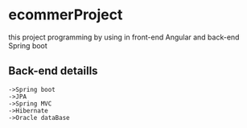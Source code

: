# ecommerProject
this project programming by using in front-end Angular and back-end Spring boot 


## Back-end detaills
    ->Spring boot  
    ->JPA
    ->Spring MVC
    ->Hibernate
    ->Oracle dataBase
    
